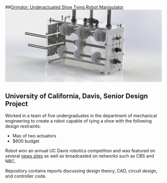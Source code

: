 ##[Grimdor: Underactuated Shoe Tying Robot Manipulator](https://www.youtube.com/watch?v=erNi07dH5pw)
![](Final_Render/gb1_image.JPG)
## University of California, Davis, Senior Design Project</br>

Worked in a team of five undergraduates in the department of mechanical engineering to create a robot capable of tying a shoe with the following design restraints:
- Max of two actuators
- $600 budget

Robot won an annual UC Davis robotics competition and was featured on several [news sites](https://github.com/QuantuMope/grimdor-shoe-tying-robot/blob/master/shoe-tying-robot-press.txt) as well as broadcasted on networks such as CBS and NBC. </br>

Repository contains reports discussing design theory, CAD, circuit design, and controller code. </br>
